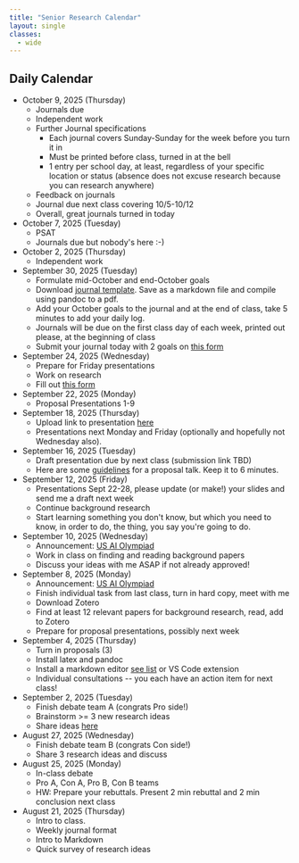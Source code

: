 ```yaml
---
title: "Senior Research Calendar"
layout: single
classes:
  - wide
---
```


## Daily Calendar

- October 9, 2025 (Thursday)
    - Journals due
    - Independent work
    - Further Journal specifications
        - Each journal covers Sunday-Sunday for the week before you turn it in
        - Must be printed before class, turned in at the bell
        - 1 entry per school day, at least, regardless of your specific location or status (absence does not excuse research because you can research anywhere)
    - Feedback on journals
    - Journal due next class covering 10/5-10/12
    - Overall, great journals turned in today
- October 7, 2025 (Tuesday)
    - PSAT
    - Journals due but nobody's here :-)
- October 2, 2025 (Thursday)
    - Independent work
- September 30, 2025 (Tuesday)
    - Formulate mid-October and end-October goals
    - Download [journal template](./weekly-journal.txt). Save as a markdown file and compile using pandoc to a pdf.
    - Add your October goals to the journal and at the end of class, take 5 minutes to add your daily log.
    - Journals will be due on the first class day of each week, printed out please, at the beginning of class
    - Submit your journal today with 2 goals on [this form](https://forms.gle/2eTgkuz6yssZWnUP6)
- September 24, 2025 (Wednesday)
    - Prepare for Friday presentations
    - Work on research
    - Fill out [this form](https://docs.google.com/forms/d/e/1FAIpQLSci1GGbp_kS4UtTdldO9may_cB0L3kayQLijs5IG6PHbO_6ng/viewform)
- September 22, 2025 (Monday)
    - Proposal Presentations 1-9
- September 18, 2025 (Thursday)
    - Upload link to presentation [here](https://docs.google.com/spreadsheets/d/1NokWEGFKVZMkcHqQ0HqSZua3053UXUHKe55MViAPp-Y/edit?usp=sharing)
    - Presentations next Monday and Friday (optionally and hopefully not Wednesday also).
- September 16, 2025 (Tuesday)
    - Draft presentation due by next class (submission link TBD)
    - Here are some [guidelines](./presentation-guidelines.md) for a proposal talk. Keep it to 6 minutes.
- September 12, 2025 (Friday)
    - Presentations Sept 22-28, please update (or make!) your slides and send me a draft next week
    - Continue background research
    - Start learning something you don't know, but which you need to know, in order to do, the thing, you say you're going to do.
- September 10, 2025 (Wednesday)
    - Announcement: [US AI Olympiad](../common/AI-olympiad.md)
    - Work in class on finding and reading background papers
    - Discuss your ideas with me ASAP if not already approved!
- September 8, 2025 (Monday)
    - Announcement: [US AI Olympiad](../common/AI-olympiad.md)
    - Finish individual task from last class, turn in hard copy, meet with me
    - Download Zotero
    - Find at least 12 relevant papers for background research, read, add to Zotero
    - Prepare for proposal presentations, possibly next week
- September 4, 2025 (Thursday)
    - Turn in proposals (3)
    - Install latex and pandoc
    - Install a markdown editor [see list](./pandoc.md) or VS Code extension
    - Individual consultations -- you each have an action item for next class!
- September 2, 2025 (Tuesday)
    - Finish debate team A (congrats Pro side!)
    - Brainstorm >= 3 new research ideas
    - Share ideas [here](https://docs.google.com/document/d/1bDUcir28uqen22Yads3-vEhjPQ6LGi4sbt-VbYo2PB4/edit?usp=sharing)
- August 27, 2025 (Wednesday)
    - Finish debate team B (congrats Con side!)
    - Share 3 research ideas and discuss
- August 25, 2025 (Monday)
    - In-class debate
    - Pro A, Con A, Pro B, Con B teams
    - HW: Prepare your rebuttals. Present 2 min rebuttal and 2 min conclusion next class
- August 21, 2025 (Thursday)
    - Intro to class.
    - Weekly journal format
    - Intro to Markdown
    - Quick survey of research ideas